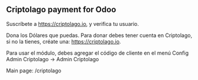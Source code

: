 Criptolago payment for Odoo
----------------------------

Suscríbete a https://criptolago.io, y verifica tu usuario.

Dona los Dólares que puedas. Para donar debes tener cuenta en Criptolago, si no la tienes, créate una: https://criptolago.io.

Para usar el módulo, debes agregar el código de cliente en el menú Config Admin Criptolago -> Admin Criptolago

Main page: /criptolago

